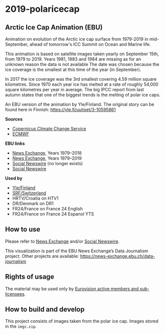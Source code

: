 # 2019-polaricecap

## Arctic Ice Cap Animation (EBU)

Animation on evolution of the Arctic ice cap surface from 1979-2019 in mid-September, ahead of tomorrow's ICC Summit on Ocean and Marine life.

This animation is based on satellite images taken yearly on September 15th, from 1979 to 2019. Years 1981, 1983 and 1984 are missing as for an unknown reason the data is not available The date was chosen because the ice coverage is the smallest at this time of the year (in September).

In 2017 the ice coverage was the 3rd smallest covering 4.59 million square kilometres. Since 1970 each year ice has melted at a rate of roughly 54,000 square kilometres per year in average. The big IPCC report from last autumn states that one of the biggest trends is the melting of polar ice caps.

An EBU version of the animation by Yle/Finland. The original story can be found here in Finnish: https://yle.fi/uutiset/3-10595861

**Sources**
* [Copernicus Climate Change Service](https://climate.copernicus.eu/)
* [ECMWF](https://www.ecmwf.int/)

**EBU links**
* [News Exchange](https://news-exchange.ebu.ch/item_detail/a99186aaf664d4e8b6ef78bfe20abc95/2019_21044278), Years 1979–2018
* [News Exchange](https://news-exchange.ebu.ch/item_detail/d24f66bb5be1c98583b12102bae5e48b/2019_21058041), Years 1979–2019
* [Social Newswire](https://www.evnsocialnewswire.ch/climate/climate-animation-shows-the-evolution-of-the-arctic-ice-cap-surface-from-1979-2018-animation/) (no longer exists)
* [Social Newswire](https://www.evnsocialnewswire.ch/climate/climate-animation-shows-the-evolution-of-the-arctic-ice-cap-surface-from-1979-2019-animation/)

**Used by**
* [Yle/Finland](https://yle.fi/uutiset/3-10985619)
* [SRF/Switzerland](https://www.instagram.com/p/B2oSMZ6giRM/)
* HRTV/Croatia on HTV1
* DR/Denmark on DR1
* FR24/France on France 24 English
* FR24/France on France 24 Espanol YTS

## How to use

Please refer to [News Exchange](https://news-exchange.ebu.ch/item_detail/a99186aaf664d4e8b6ef78bfe20abc95/2019_21044278) and/or [Social Newswire](https://www.evnsocialnewswire.ch/climate/climate-animation-shows-the-evolution-of-the-arctic-ice-cap-surface-from-1979-2018-animation/).

This visualization is part of the EBU News Exchange’s Data Journalism project. Other projects are available: https://news-exchange.ebu.ch/data-journalism

## Rights of usage

The material may be used only by [Eurovision active members and sub-licensees](https://www.ebu.ch/eurovision-news/members-and-sublicensees).

## How to build and develop

This project consists of images taken from the polar ice cap. Images stored in the `imgs.zip`.
